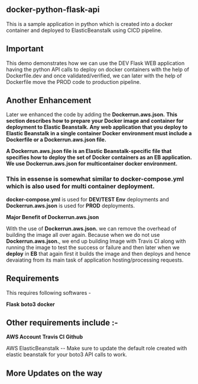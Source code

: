 ## docker-python-flask-api

This is a sample application in python which is created into a docker container and deployed to ElasticBeanstalk using CICD pipeline.

## Important

This demo demonstrates how we can use the DEV Flask WEB application having the python API calls to deploy on docker containers with the help of Dockerfile.dev and once validated/verified, we can later with the help of Dockerfile move the PROD code to production pipeline.

## Another Enhancement

Later we enhanced the code by adding the **Dockerrun.aws.json.**
**This section describes how to prepare your Docker image and container for deployment to Elastic Beanstalk. Any web application that you deploy to Elastic Beanstalk in a single container Docker environment must include a Dockerfile or a Dockerrun.aws.json file.**

**A Dockerrun.aws.json file is an Elastic Beanstalk-specific file that specifies how to deploy the set of Docker containers as an EB application. We use Dockerrun.aws.json for multicontainer docker environment.**
### This in essense is somewhat similar to docker-compose.yml which is also used for multi container deployment.

**docker-compose.yml** is used for **DEV/TEST Env** deployments and **Dockerrun.aws.json** is used for **PROD** deployments.

**Major Benefit of Dockerrun.aws.json**

With the use of **Dockerrun.aws.json.** we can remove the overhead of building the image all over again. Because when we do not use **Dockerrun.aws.json.**, we end up building Image with Travis CI along with running the image to test the success or failure and then later when we **deploy** in **EB** that again first it builds the image and then deploys and hence devaiating from its main task of application hosting/processing requests.

## Requirements

This requires following softwares -

**Flask**
**boto3**
**docker**

## Other requirements include :-

**AWS Account**
**Travis CI**
**Github** 

AWS ElasticBeanstalk -- Make sure to update the default role created with elastic beanstalk for your boto3 API calls to work.

## More Updates on the way